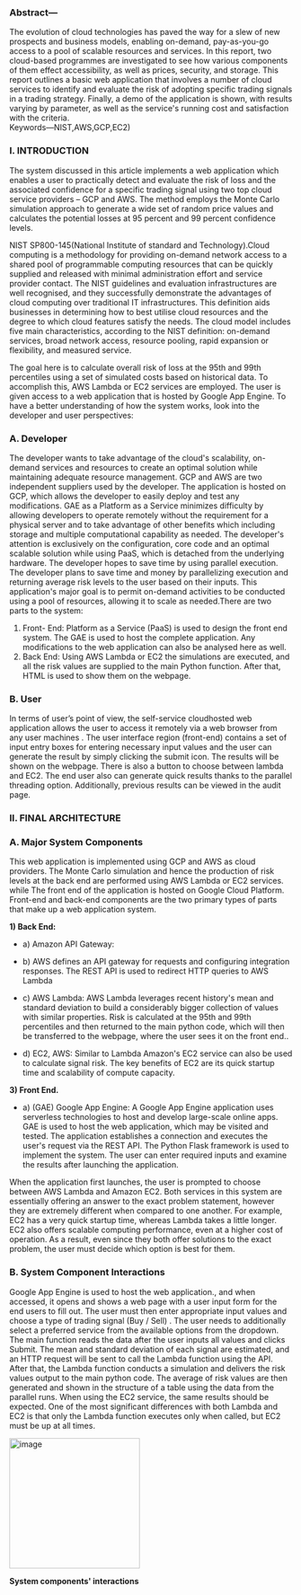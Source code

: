 ### Abstract— 
The evolution of cloud technologies has paved the way for a slew of new prospects and business models, enabling on-demand, pay-as-you-go access to a pool of scalable resources and services. In this report, two cloud-based programmes are investigated to see how various components of them effect accessibility, as well as prices, security, and storage. This report outlines a basic web application that involves a number of cloud services to identify and evaluate the risk of adopting specific trading signals in a trading strategy. Finally, a demo of the application is shown, with results varying by parameter, as well as the service's running cost and satisfaction with the criteria.  
Keywords—NIST,AWS,GCP,EC2) 

### I. INTRODUCTION 
The system discussed in this article implements a web application which enables a user to practically detect and evaluate the risk of loss and the associated confidence for a specific trading signal using two top cloud service providers – 
GCP and AWS. The method employs the Monte Carlo simulation approach to generate a wide set of random price values and calculates the potential losses at 95 percent and 99 percent confidence levels. 

NIST SP800-145(National Institute of standard and Technology).Cloud computing is a methodology for providing on-demand network access to a shared pool of programmable computing resources that can be quickly supplied and released with minimal administration effort and service provider contact. The NIST guidelines and evaluation infrastructures are well recognised, and they successfully demonstrate the advantages of cloud computing over traditional IT infrastructures. This definition aids businesses in determining how to best utilise cloud resources and the degree to which cloud features satisfy the needs. 
The cloud model includes five main characteristics, according to the NIST definition: on-demand services, broad network access, resource pooling, rapid expansion or flexibility, and measured service. 

The goal here is to calculate overall risk of loss at the 95th and 99th percentiles using a set of simulated costs based on historical data. To accomplish this, AWS Lambda or EC2 services are employed. The user is given access to a web application that is hosted by Google App Engine. 
To have a better understanding of how the system works, look into the developer and user perspectives: 

### A. Developer 
The developer wants to take advantage of the cloud's scalability, on-demand services and resources to create an optimal solution while maintaining adequate resource management. GCP and AWS are two independent suppliers used by the developer. The application is hosted on GCP, which allows the developer to easily deploy and test any modifications. GAE as a Platform as a Service minimizes difficulty by allowing developers to operate remotely without the requirement for a physical server and to take advantage of other benefits which including storage and multiple computational capability as needed. The developer's attention is exclusively on the configuration, core code and an optimal scalable solution while using PaaS, which is detached from the underlying hardware. The developer hopes to save time by using parallel execution. The developer plans to save time and money by parallelizing execution and returning average risk levels to the user based on their inputs. This application's major goal is to permit on-demand activities to be conducted using a pool of resources, allowing it to scale as needed.There are two parts to the system: 

1.	Front- End: 
Platform as a Service (PaaS) is used to design the front end system. The GAE is used to host the complete application. Any modifications to the web application can also be analysed here as well. 
2.	Back End: 
 Using AWS Lambda or EC2 the simulations are executed, and all the  risk values are supplied to the main Python function. After that, HTML is used to show them on the webpage. 
 
### B. User 
In terms of user’s point of view, the self-service cloudhosted web application allows the user to access it remotely via a web browser from any user machines . The user interface region (front-end) contains a set of input entry boxes for entering necessary input values and the user can generate the result by simply clicking the submit icon. The results will be shown on the webpage. There is also a button to choose between lambda and EC2. The end user also can generate quick results thanks to the parallel threading option. Additionally, previous results can be viewed in the audit page. 

### II. FINAL ARCHITECTURE 
 
 
### A. Major System Components 
This web application is implemented using GCP and AWS as cloud providers. The Monte Carlo simulation and hence the production of risk levels at the back end are performed using AWS Lambda or EC2 services. while The front end of the application is hosted on Google Cloud Platform. Front-end and back-end components are the two primary types of parts that make up a web application system. 

**1)	Back End:** 
  * a)	Amazon API Gateway: 
 *  b)	AWS defines an API gateway for requests and configuring integration responses. The REST API is used to redirect HTTP queries to AWS 
    Lambda 

  * c)	AWS Lambda:
    AWS Lambda leverages recent history's mean and standard deviation to build a considerably bigger collection of values with similar 
    properties. Risk is calculated at the 95th and 99th percentiles and then returned to the main python code, which will then be 
    transferred to the webpage, where the user sees it on the front end.. 
  * d)	EC2, AWS: 
     Similar to Lambda  Amazon's EC2 service can also be used to calculate signal risk. The key benefits of EC2 are its quick startup 
     time and scalability of compute capacity.
    
**3)	Front End.**  
   * a)	(GAE) Google App Engine: 
     A Google App Engine application uses serverless technologies to host and develop large-scale online apps. GAE is used to host the 
     web application, which may be visited and tested. The application establishes a connection and executes the user's request via the 
     REST API. The Python Flask framework is used to implement the system. The user can enter required inputs and examine the results 
     after launching the application. 
 
When the application first launches, the user is prompted to choose between AWS Lambda and Amazon EC2. Both services in this system are essentially offering an answer to the exact problem statement, however they are extremely different when compared to one another. For example, EC2 has a very quick startup time, whereas Lambda takes a little longer. EC2 also offers scalable computing performance, even at a higher cost of operation. As a result, even since they both offer solutions to the exact problem, the user must decide which option is best for them. 
 
 
### B. System Component Interactions 
Google App Engine is used to host the web application., and when accessed, it opens and shows a web page with a user input form for the end users to fill out. The user must then enter appropriate input values and choose a type of trading signal (Buy / Sell) . The user needs to additionally select a preferred service from the available options from the dropdown. The main function reads the data after the user inputs all values and clicks Submit. The mean and standard deviation of each signal are estimated, and an HTTP request will be sent to call the Lambda function using the API. After that, the Lambda function conducts a simulation and delivers the risk values output to the main python code. The average of risk values are then generated and shown in the structure of a table using the data from the parallel runs. When using the EC2 service, the same results should be expected. One of the most significant differences with both Lambda and EC2 is that only the Lambda function executes only when called, but EC2 must be up at all times. 




<img width="232" alt="image" src="https://github.com/user-attachments/assets/3c985a74-6d18-486e-8a9b-a5bc70994c79" />
 
**System components' interactions** 











